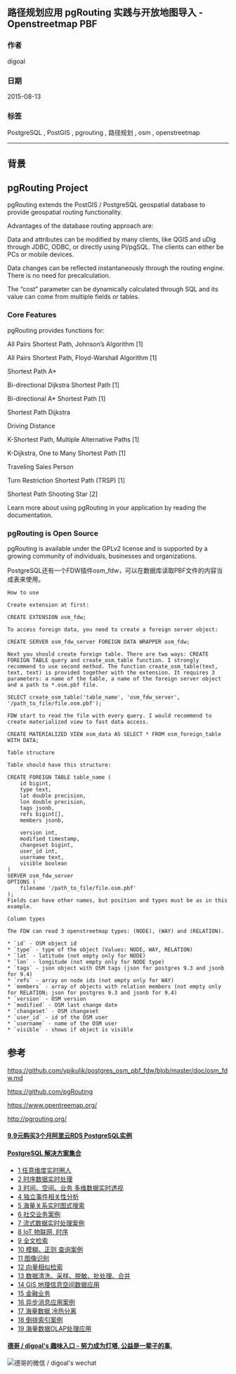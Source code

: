 ## 路径规划应用 pgRouting 实践与开放地图导入 - Openstreetmap PBF  
                                       
### 作者                      
digoal                      
                      
### 日期                       
2015-08-13                    
                        
### 标签                      
PostgreSQL , PostGIS , pgrouting , 路径规划 , osm , openstreetmap    
                                  
----                                  
                                   
## 背景                       
  
## pgRouting Project  
  
pgRouting extends the PostGIS / PostgreSQL geospatial database to provide geospatial routing functionality.  
  
Advantages of the database routing approach are:  
  
Data and attributes can be modified by many clients, like QGIS and uDig through JDBC, ODBC, or directly using Pl/pgSQL. The clients can either be PCs or mobile devices.  
  
Data changes can be reflected instantaneously through the routing engine. There is no need for precalculation.  
  
The “cost” parameter can be dynamically calculated through SQL and its value can come from multiple fields or tables.  
  
### Core Features  
pgRouting provides functions for:  
  
All Pairs Shortest Path, Johnson’s Algorithm [1]  
  
All Pairs Shortest Path, Floyd-Warshall Algorithm [1]  
  
Shortest Path A*  
  
Bi-directional Dijkstra Shortest Path [1]  
  
Bi-directional A* Shortest Path [1]  
  
Shortest Path Dijkstra  
  
Driving Distance  
  
K-Shortest Path, Multiple Alternative Paths [1]  
  
K-Dijkstra, One to Many Shortest Path [1]  
  
Traveling Sales Person  
  
Turn Restriction Shortest Path (TRSP) [1]  
  
Shortest Path Shooting Star [2]  
  
Learn more about using pgRouting in your application by reading the documentation.  
  
### pgRouting is Open Source  
pgRouting is available under the GPLv2 license and is supported by a growing community of individuals, businesses and organizations.  
  
PostgreSQL还有一个FDW插件osm_fdw，可以在数据库读取PBF文件的内容当成表来使用。  
  
```  
How to use  
  
Create extension at first:  
  
CREATE EXTENSION osm_fdw;  
  
To access foreign data, you need to create a foreign server object:  
  
CREATE SERVER osm_fdw_server FOREIGN DATA WRAPPER osm_fdw;  
  
Next you should create foreign table. There are two ways: CREATE FOREIGN TABLE query and create_osm_table function. I strongly recommend to use second method. The function create_osm_table(text, text, text) is provided together with the extension. It requires 3 parameters: a name of the table, a name of the foreign server object and a path to *.osm.pbf file.  
  
SELECT create_osm_table('table_name', 'osm_fdw_server', '/path_to_file/file.osm.pbf');  
  
FDW start to read the file with every query. I would recommend to create materialized view to fast data access.  
  
CREATE MATERIALIZED VIEW osm_data AS SELECT * FROM osm_foreign_table WITH DATA;  
  
Table structure  
  
Table should have this structure:  
  
CREATE FOREIGN TABLE table_name (  
    id bigint,  
    type text,  
    lat double precision,  
    lon double precision,  
    tags jsonb,  
    refs bigint[],  
    members jsonb,  
  
    version int,  
    modified timestamp,  
    changeset bigint,  
    user_id int,  
    username text,  
    visible boolean  
)  
SERVER osm_fdw_server  
OPTIONS (  
    filename '/path_to_file/file.osm.pbf'  
);  
Fields can have other names, but position and types must be as in this example.  
  
Column types  
  
The FDW can read 3 openstreetmap types: (NODE), (WAY) and (RELATION).  
  
* `id` - OSM object id  
* `type` - type of the object (Values: NODE, WAY, RELATION)  
* `lat` - latitude (not empty only for NODE)  
* `lon` - longitude (not empty only for NODE type)  
* `tags` - json object with OSM tags (json for postgres 9.3 and jsonb for 9.4)  
* `refs` - array on node ids (not empty only for WAY)  
* `members` - array of objects with relation members (not empty only for RELATION; json for postgres 9.3 and jsonb for 9.4)  
* `version` - OSM version  
* `modified` - OSM last change date  
* `changeset` - OSM changeset  
* `user_id` - id of the OSM user  
* `username` - name of the OSM user  
* `visible` - shows if object is visible  
```  
  
## 参考  
https://github.com/vpikulik/postgres_osm_pbf_fdw/blob/master/doc/osm_fdw.md  
  
https://github.com/pgRouting  
  
https://www.opentreemap.org/  
  
http://pgrouting.org/  
  
  
  
  
  
  
  
  
  
  
  
  
  
  
  
  
  
  
  
  
  
  
  
  
  
  
  
  
  
  
  
  
  
  
  
  
  
  
  
  
  
  
  
  
  
#### [9.9元购买3个月阿里云RDS PostgreSQL实例](https://www.aliyun.com/database/postgresqlactivity "57258f76c37864c6e6d23383d05714ea")
  
  
#### [PostgreSQL 解决方案集合](https://yq.aliyun.com/topic/118 "40cff096e9ed7122c512b35d8561d9c8")
- [1 任意维度实时圈人](https://yq.aliyun.com/topic/118 "40cff096e9ed7122c512b35d8561d9c8")
- [2 时序数据实时处理](https://yq.aliyun.com/topic/118 "40cff096e9ed7122c512b35d8561d9c8")
- [3 时间、空间、业务 多维数据实时透视](https://yq.aliyun.com/topic/118 "40cff096e9ed7122c512b35d8561d9c8")
- [4 独立事件相关性分析](https://yq.aliyun.com/topic/118 "40cff096e9ed7122c512b35d8561d9c8")
- [5 海量关系实时图式搜索](https://yq.aliyun.com/topic/118 "40cff096e9ed7122c512b35d8561d9c8")
- [6 社交业务案例](https://yq.aliyun.com/topic/118 "40cff096e9ed7122c512b35d8561d9c8")
- [7 流式数据实时处理案例](https://yq.aliyun.com/topic/118 "40cff096e9ed7122c512b35d8561d9c8")
- [8 IoT 物联网, 时序](https://yq.aliyun.com/topic/118 "40cff096e9ed7122c512b35d8561d9c8")
- [9 全文检索](https://yq.aliyun.com/topic/118 "40cff096e9ed7122c512b35d8561d9c8")
- [10 模糊、正则 查询案例](https://yq.aliyun.com/topic/118 "40cff096e9ed7122c512b35d8561d9c8")
- [11 图像识别](https://yq.aliyun.com/topic/118 "40cff096e9ed7122c512b35d8561d9c8")
- [12 向量相似检索](https://yq.aliyun.com/topic/118 "40cff096e9ed7122c512b35d8561d9c8")
- [13 数据清洗、采样、脱敏、批处理、合并](https://yq.aliyun.com/topic/118 "40cff096e9ed7122c512b35d8561d9c8")
- [14 GIS 地理信息空间数据应用](https://yq.aliyun.com/topic/118 "40cff096e9ed7122c512b35d8561d9c8")
- [15 金融业务](https://yq.aliyun.com/topic/118 "40cff096e9ed7122c512b35d8561d9c8")
- [16 异步消息应用案例](https://yq.aliyun.com/topic/118 "40cff096e9ed7122c512b35d8561d9c8")
- [17 海量数据 冷热分离](https://yq.aliyun.com/topic/118 "40cff096e9ed7122c512b35d8561d9c8")
- [18 倒排索引案例](https://yq.aliyun.com/topic/118 "40cff096e9ed7122c512b35d8561d9c8")
- [19 海量数据OLAP处理应用](https://yq.aliyun.com/topic/118 "40cff096e9ed7122c512b35d8561d9c8")
  
  
#### [德哥 / digoal's 趣味入口 - 努力成为灯塔, 公益是一辈子的事.](https://github.com/digoal/blog/blob/master/README.md "22709685feb7cab07d30f30387f0a9ae")
  
  
![德哥的微信 / digoal's wechat](../pic/digoal_weixin.jpg "f7ad92eeba24523fd47a6e1a0e691b59")
  

